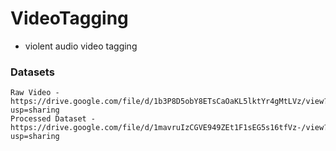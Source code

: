 # VideoTagging
- violent audio video tagging

### Datasets
```
Raw Video - https://drive.google.com/file/d/1b3P8D5obY8ETsCaOaKL5lktYr4gMtLVz/view?usp=sharing
Processed Dataset - https://drive.google.com/file/d/1mavruIzCGVE949ZEt1F1sEG5s16tfVz-/view?usp=sharing
```
